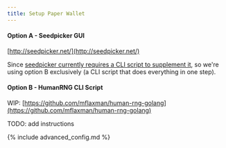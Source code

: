 ```yaml
---
title: Setup Paper Wallet
---
```

#### Option A - Seedpicker GUI
[http://seedpicker.net/](http://seedpicker.net/)

Since [seedpicker currently requires a CLI script to supplement it](https://github.com/merland/seedpicker/issues/23), so we're using option B exclusively (a CLI script that does everything in one step).

#### Option B - HumanRNG CLI Script
WIP: [https://github.com/mflaxman/human-rng-golang](https://github.com/mflaxman/human-rng-golang)

TODO: add instructions


{% include advanced_config.md %}
